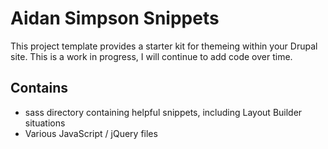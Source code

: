 # Aidan Simpson Snippets

This project template provides a starter kit for themeing within your Drupal site.
This is a work in progress, I will continue to add code over time.

## Contains

- sass directory containing helpful snippets, including Layout Builder situations
- Various JavaScript / jQuery files
